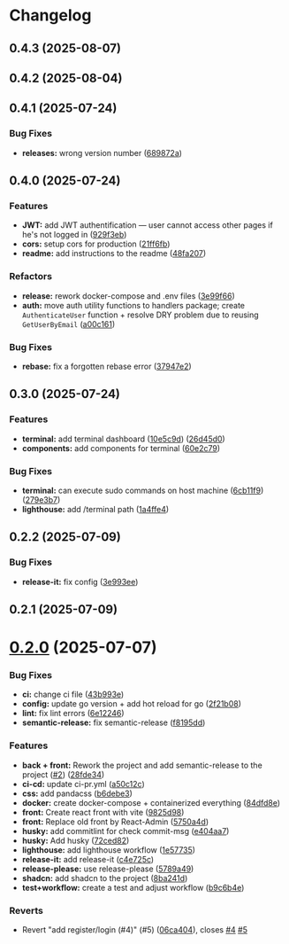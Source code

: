 # Changelog

## 0.4.3 (2025-08-07)

## 0.4.2 (2025-08-04)

## 0.4.1 (2025-07-24)

### Bug Fixes

* **releases:** wrong version number ([689872a](https://github.com/Matteo-Grellier/Monitoverse/commit/689872a17a47e801df823edc444c8ae32bb4d451))

## 0.4.0 (2025-07-24)

### Features

* **JWT:** add JWT authentification — user cannot access other pages if he's not logged in ([929f3eb](https://github.com/Matteo-Grellier/Monitoverse/commit/929f3eb2c61957e26942fe0daecb08383a337e43))
* **cors:** setup cors for production ([21ff6fb](https://github.com/Matteo-Grellier/Monitoverse/commit/21ff6fbff0fdcb55b7614b1202b71d882aa4390d))
* **readme:** add instructions to the readme ([48fa207](https://github.com/Matteo-Grellier/Monitoverse/commit/48fa207866597b018b7b1212145aa271c9771308))

### Refactors

* **release:** rework docker-compose and .env files ([3e99f66](https://github.com/Matteo-Grellier/Monitoverse/commit/3e99f66aaab531a97e83c9293eff3283144d2202))
* **auth:** move auth utility functions to handlers package; create `AuthenticateUser` function + resolve DRY problem due to reusing `GetUserByEmail` ([a00c161](https://github.com/Matteo-Grellier/Monitoverse/commit/a00c161a91fbb022b6ba9528bbbcf18456e31f9f))

### Bug Fixes

* **rebase:** fix a forgotten rebase error ([37947e2](https://github.com/Matteo-Grellier/Monitoverse/commit/37947e218f71d2b7915503246b3ea93c7605b5f9))

## 0.3.0 (2025-07-24)

### Features

* **terminal:** add terminal dashboard ([10e5c9d](https://github.com/Matteo-Grellier/Monitoverse/commit/10e5c9d639edd5cb9d101a27b799799ac0ffca86)) ([26d45d0](https://github.com/Matteo-Grellier/Monitoverse/commit/26d45d01962c8d1592c995a6d046eae99e88de9d))
* **components:** add components for terminal ([60e2c79](https://github.com/Matteo-Grellier/Monitoverse/commit/60e2c79fbb2d7b916f1924d51486d7e34460ed80))

### Bug Fixes

* **terminal:** can execute sudo commands on host machine ([6cb11f9](https://github.com/Matteo-Grellier/Monitoverse/commit/6cb11f94a0c14e015f995dc1976bb4b1d760216f)) ([279e3b7](https://github.com/Matteo-Grellier/Monitoverse/commit/279e3b78023a8983ebd2d3f2d6d4c558dc0443aa))
* **lighthouse:** add /terminal path ([1a4ffe4](https://github.com/Matteo-Grellier/Monitoverse/commit/1a4ffe4ec5258a6d4a2772922782972b6abe7b23))

## 0.2.2 (2025-07-09)

### Bug Fixes

* **release-it:** fix config ([3e993ee](https://github.com/Matteo-Grellier/Monitoverse/commit/3e993ee3185ee7abd297f312dde8f5f7624e2aca))

## 0.2.1 (2025-07-09)

# [0.2.0](https://github.com/Matteo-Grellier/Monitoverse/compare/9825d9854c460c6da33d369d9946251136aa31d6...0.2.0) (2025-07-07)

### Bug Fixes

- **ci:** change ci file ([43b993e](https://github.com/Matteo-Grellier/Monitoverse/commit/43b993e1cf4932d5b7d4d5fd0f3c66998d02c262))
- **config:** update go version + add hot reload for go ([2f21b08](https://github.com/Matteo-Grellier/Monitoverse/commit/2f21b08fd0961aac6552e3ab9228dcfcd42c5741))
- **lint:** fix lint errors ([6e12246](https://github.com/Matteo-Grellier/Monitoverse/commit/6e1224694d391adef64827f8aae692b9b967a6f3))
- **semantic-release:** fix semantic-release ([f8195dd](https://github.com/Matteo-Grellier/Monitoverse/commit/f8195dd52c52b2ab2fd13c3ac22cbe8bd12db6e8))

### Features

- **back + front:** Rework the project and add semantic-release to the project ([#2](https://github.com/Matteo-Grellier/Monitoverse/issues/2)) ([28fde34](https://github.com/Matteo-Grellier/Monitoverse/commit/28fde349cc84871ab9bba3251367c93a452f9ae6))
- **ci-cd:** update ci-pr.yml ([a50c12c](https://github.com/Matteo-Grellier/Monitoverse/commit/a50c12cb5107f6ab88a94f82815b4be66c2d0534))
- **css:** add pandacss ([b6debe3](https://github.com/Matteo-Grellier/Monitoverse/commit/b6debe30bf699219ed55eae3344343121b98514b))
- **docker:** create docker-compose + containerized everything ([84dfd8e](https://github.com/Matteo-Grellier/Monitoverse/commit/84dfd8eac0f4f86cdf8413f900b9d51b2c857154))
- **front:** Create react front with vite ([9825d98](https://github.com/Matteo-Grellier/Monitoverse/commit/9825d9854c460c6da33d369d9946251136aa31d6))
- **front:** Replace old front by React-Admin ([5750a4d](https://github.com/Matteo-Grellier/Monitoverse/commit/5750a4d8eadcb7c06c88511c26cea9501657b73c))
- **husky:** add commitlint for check commit-msg ([e404aa7](https://github.com/Matteo-Grellier/Monitoverse/commit/e404aa7db2e4cc5eaeccbc56c50ad3e2065ae668))
- **husky:** Add husky ([72ced82](https://github.com/Matteo-Grellier/Monitoverse/commit/72ced82b11ab1fea79d8f80b4f802779525e49d7))
- **lighthouse:** add lighthouse workflow ([1e57735](https://github.com/Matteo-Grellier/Monitoverse/commit/1e57735b0c01038667dc6c805e674caf0ca209d5))
- **release-it:** add release-it ([c4e725c](https://github.com/Matteo-Grellier/Monitoverse/commit/c4e725ce4c521f0ffe2c767e817b785e5ddda428))
- **release-please:** use release-please ([5789a49](https://github.com/Matteo-Grellier/Monitoverse/commit/5789a49be67aa813841c7919007ccf4e042a70bb))
- **shadcn:** add shadcn to the project ([8ba241d](https://github.com/Matteo-Grellier/Monitoverse/commit/8ba241d5547d3e964d0ae5766257ab740cdf1fbf))
- **test+workflow:** create a test and adjust workflow ([b9c6b4e](https://github.com/Matteo-Grellier/Monitoverse/commit/b9c6b4e8844100af5763de7a7778c781345ffbb5))

### Reverts

- Revert "add register/login (#4)" (#5) ([06ca404](https://github.com/Matteo-Grellier/Monitoverse/commit/06ca40445de773dca162792f28b3dd19fc53ee61)), closes [#4](https://github.com/Matteo-Grellier/Monitoverse/issues/4) [#5](https://github.com/Matteo-Grellier/Monitoverse/issues/5)
